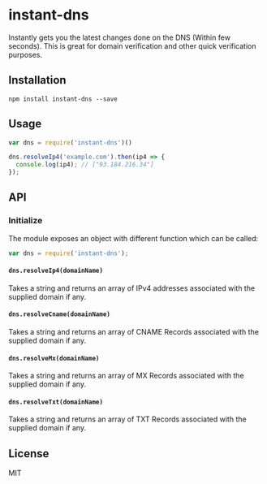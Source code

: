 # instant-dns
Instantly gets you the latest changes done on the DNS (Within few seconds). This is great for domain verification and other quick verification purposes.

## Installation

```
npm install instant-dns --save
```

## Usage
```js
var dns = require('instant-dns')()

dns.resolveIp4('example.com').then(ip4 => {
  console.log(ip4); // ["93.184.216.34"]
});

```


## API

### Initialize

The module exposes an object with different function which can be called:

```js
var dns = require('instant-dns');
```

#### `dns.resolveIp4(domainName)`

Takes a string and returns an array of IPv4 addresses associated with the supplied domain if any.

#### `dns.resolveCname(domainName)`

Takes a string and returns an array of CNAME Records associated with the supplied domain if any.

#### `dns.resolveMx(domainName)`

Takes a string and returns an array of MX Records associated with the supplied domain if any.

#### `dns.resolveTxt(domainName)`

Takes a string and returns an array of TXT Records associated with the supplied domain if any.


## License

MIT
